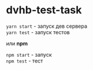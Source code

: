 # dvhb-test-task

`yarn start` - запуск дев сервера  
`yarn test` - запуск тестов  

или **npm**

`npm start` - запуск  
`npm test` - тест  
